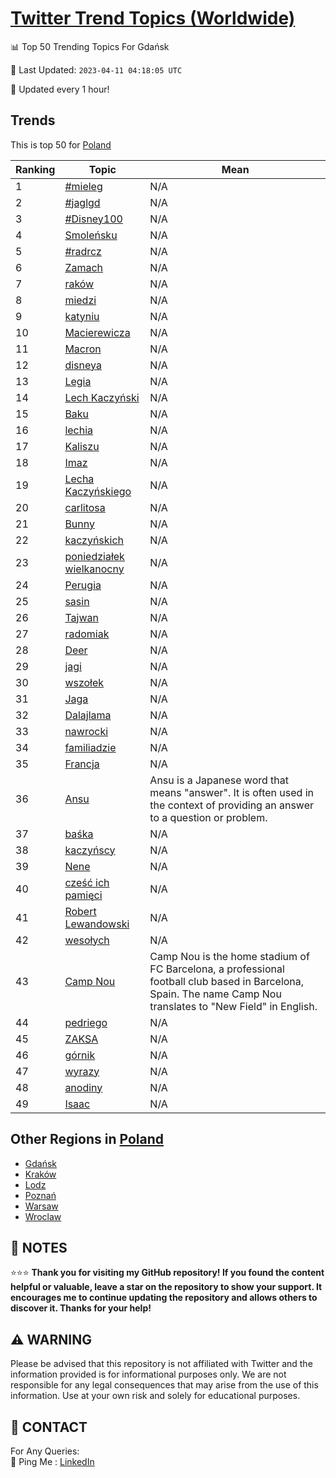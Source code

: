[Twitter Trend Topics (Worldwide)](https://github.com/ErcinDedeoglu/Twitter-Trend-Topics)
==========


📊 Top 50 Trending Topics For Gdańsk

📆 Last Updated: `2023-04-11 04:18:05 UTC`

🔧 Updated every 1 hour!


## Trends

This is top 50 for [Poland](</Poland>)

| Ranking | Topic | Mean |
| ------- | ------------ | ------------ |
| 1 | [#mieleg](http://twitter.com/search?q=%23mieleg) | N/A |
| 2 | [#jaglgd](http://twitter.com/search?q=%23jaglgd) | N/A |
| 3 | [#Disney100](http://twitter.com/search?q=%23Disney100) | N/A |
| 4 | [Smoleńsku](http://twitter.com/search?q=Smole%c5%84sku) | N/A |
| 5 | [#radrcz](http://twitter.com/search?q=%23radrcz) | N/A |
| 6 | [Zamach](http://twitter.com/search?q=Zamach) | N/A |
| 7 | [raków](http://twitter.com/search?q=rak%c3%b3w) | N/A |
| 8 | [miedzi](http://twitter.com/search?q=miedzi) | N/A |
| 9 | [katyniu](http://twitter.com/search?q=katyniu) | N/A |
| 10 | [Macierewicza](http://twitter.com/search?q=Macierewicza) | N/A |
| 11 | [Macron](http://twitter.com/search?q=Macron) | N/A |
| 12 | [disneya](http://twitter.com/search?q=disneya) | N/A |
| 13 | [Legia](http://twitter.com/search?q=Legia) | N/A |
| 14 | [Lech Kaczyński](http://twitter.com/search?q=Lech+Kaczy%c5%84ski) | N/A |
| 15 | [Baku](http://twitter.com/search?q=Baku) | N/A |
| 16 | [lechia](http://twitter.com/search?q=lechia) | N/A |
| 17 | [Kaliszu](http://twitter.com/search?q=Kaliszu) | N/A |
| 18 | [Imaz](http://twitter.com/search?q=Imaz) | N/A |
| 19 | [Lecha Kaczyńskiego](http://twitter.com/search?q=Lecha+Kaczy%c5%84skiego) | N/A |
| 20 | [carlitosa](http://twitter.com/search?q=carlitosa) | N/A |
| 21 | [Bunny](http://twitter.com/search?q=Bunny) | N/A |
| 22 | [kaczyńskich](http://twitter.com/search?q=kaczy%c5%84skich) | N/A |
| 23 | [poniedziałek wielkanocny](http://twitter.com/search?q=poniedzia%c5%82ek+wielkanocny) | N/A |
| 24 | [Perugia](http://twitter.com/search?q=Perugia) | N/A |
| 25 | [sasin](http://twitter.com/search?q=sasin) | N/A |
| 26 | [Tajwan](http://twitter.com/search?q=Tajwan) | N/A |
| 27 | [radomiak](http://twitter.com/search?q=radomiak) | N/A |
| 28 | [Deer](http://twitter.com/search?q=Deer) | N/A |
| 29 | [jagi](http://twitter.com/search?q=jagi) | N/A |
| 30 | [wszołek](http://twitter.com/search?q=wszo%c5%82ek) | N/A |
| 31 | [Jaga](http://twitter.com/search?q=Jaga) | N/A |
| 32 | [Dalajlama](http://twitter.com/search?q=Dalajlama) | N/A |
| 33 | [nawrocki](http://twitter.com/search?q=nawrocki) | N/A |
| 34 | [familiadzie](http://twitter.com/search?q=familiadzie) | N/A |
| 35 | [Francja](http://twitter.com/search?q=Francja) | N/A |
| 36 | [Ansu](http://twitter.com/search?q=Ansu) | Ansu is a Japanese word that means "answer". It is often used in the context of providing an answer to a question or problem. |
| 37 | [baśka](http://twitter.com/search?q=ba%c5%9bka) | N/A |
| 38 | [kaczyńscy](http://twitter.com/search?q=kaczy%c5%84scy) | N/A |
| 39 | [Nene](http://twitter.com/search?q=Nene) | N/A |
| 40 | [cześć ich pamięci](http://twitter.com/search?q=cze%c5%9b%c4%87+ich+pami%c4%99ci) | N/A |
| 41 | [Robert Lewandowski](http://twitter.com/search?q=Robert+Lewandowski) | N/A |
| 42 | [wesołych](http://twitter.com/search?q=weso%c5%82ych) | N/A |
| 43 | [Camp Nou](http://twitter.com/search?q=Camp+Nou) | Camp Nou is the home stadium of FC Barcelona, a professional football club based in Barcelona, Spain. The name Camp Nou translates to "New Field" in English. |
| 44 | [pedriego](http://twitter.com/search?q=pedriego) | N/A |
| 45 | [ZAKSA](http://twitter.com/search?q=ZAKSA) | N/A |
| 46 | [górnik](http://twitter.com/search?q=g%c3%b3rnik) | N/A |
| 47 | [wyrazy](http://twitter.com/search?q=wyrazy) | N/A |
| 48 | [anodiny](http://twitter.com/search?q=anodiny) | N/A |
| 49 | [Isaac](http://twitter.com/search?q=Isaac) | N/A |



## Other Regions in [Poland](</Poland>)

* [Gdańsk](</Poland/Gdańsk.md>)
* [Kraków](</Poland/Kraków.md>)
* [Lodz](</Poland/Lodz.md>)
* [Poznań](</Poland/Poznań.md>)
* [Warsaw](</Poland/Warsaw.md>)
* [Wroclaw](</Poland/Wroclaw.md>)



## 📝 NOTES

⭐⭐⭐ **Thank you for visiting my GitHub repository! If you found the content helpful or valuable, leave a star on the repository to show your support. It encourages me to continue updating the repository and allows others to discover it. Thanks for your help!**


## ⚠️ WARNING

Please be advised that this repository is not affiliated with Twitter and the information provided is for informational purposes only. We are not responsible for any legal consequences that may arise from the use of this information. Use at your own risk and solely for educational purposes.


## 📨 CONTACT

 For Any Queries:  
            🏓 Ping Me : [LinkedIn](https://www.linkedin.com/in/ercindedeoglu/)
